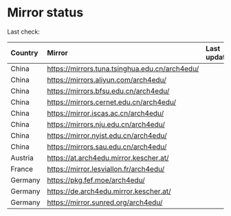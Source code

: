 <script src="./time.js"></script>
# Mirror status
Last check: <script type="text/javascript">localize(1704147437.9064813);</script>

|Country|Mirror|Last update|
|:------|:-----|:----------|
|China|https://mirrors.tuna.tsinghua.edu.cn/arch4edu/|<script type="text/javascript">localize(1704133955);</script>|
|China|https://mirrors.aliyun.com/arch4edu/|<script type="text/javascript">localize(1704090708);</script>|
|China|https://mirrors.bfsu.edu.cn/arch4edu/|<script type="text/javascript">localize(1704133955);</script>|
|China|https://mirrors.cernet.edu.cn/arch4edu/|<script type="text/javascript">localize(1704090708);</script>|
|China|https://mirror.iscas.ac.cn/arch4edu/|<script type="text/javascript">localize(1704090708);</script>|
|China|https://mirrors.nju.edu.cn/arch4edu/|<script type="text/javascript">localize(1704047831);</script>|
|China|https://mirror.nyist.edu.cn/arch4edu/|<script type="text/javascript">localize(1704133955);</script>|
|China|https://mirrors.sau.edu.cn/arch4edu/|<script type="text/javascript">localize(1704133955);</script>|
|Austria|https://at.arch4edu.mirror.kescher.at/|<script type="text/javascript">localize(1704133955);</script>|
|France|https://mirror.lesviallon.fr/arch4edu/|<script type="text/javascript">localize(1704090708);</script>|
|Germany|https://pkg.fef.moe/arch4edu/|<script type="text/javascript">localize(1704133955);</script>|
|Germany|https://de.arch4edu.mirror.kescher.at/|<script type="text/javascript">localize(1704133955);</script>|
|Germany|https://mirror.sunred.org/arch4edu/|<script type="text/javascript">localize(1704133955);</script>|

<script src="./tablefilter/tablefilter.js"></script>
<script src="./table.js"></script>